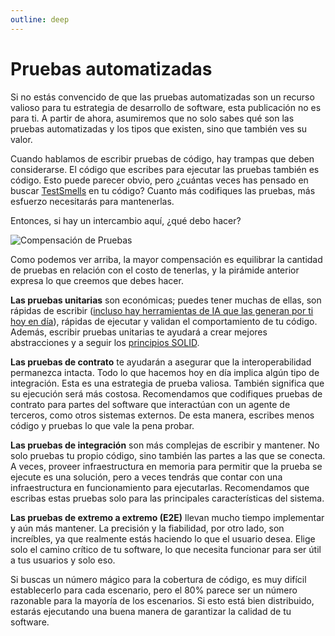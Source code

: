 ```yaml
---
outline: deep
---
```


# Pruebas automatizadas

Si no estás convencido de que las pruebas automatizadas son un recurso valioso para tu estrategia de desarrollo de software, esta publicación no es para ti. A partir de ahora, asumiremos que no solo sabes qué son las pruebas automatizadas y los tipos que existen, sino que también ves su valor.

Cuando hablamos de escribir pruebas de código, hay trampas que deben considerarse. El código que escribes para ejecutar las pruebas también es código. Esto puede parecer obvio, pero ¿cuántas veces has pensado en buscar [TestSmells](http://xunitpatterns.com/TestSmells.html) en tu código? Cuanto más codifiques las pruebas, más esfuerzo necesitarás para mantenerlas.

Entonces, si hay un intercambio aquí, ¿qué debo hacer?

![Compensación de Pruebas](/img/docs/test-tradeoff.png)

Como podemos ver arriba, la mayor compensación es equilibrar la cantidad de pruebas en relación con el costo de tenerlas, y la pirámide anterior expresa lo que creemos que debes hacer.

**Las pruebas unitarias** son económicas; puedes tener muchas de ellas, son rápidas de escribir ([incluso hay herramientas de IA que las generan por ti hoy en día](https://code-gpt-docs.vercel.app/pt/)), rápidas de ejecutar y validan el comportamiento de tu código. Además, escribir pruebas unitarias te ayudará a crear mejores abstracciones y a seguir los [principios SOLID](SOLID.md).

**Las pruebas de contrato** te ayudarán a asegurar que la interoperabilidad permanezca intacta. Todo lo que hacemos hoy en día implica algún tipo de integración. Esta es una estrategia de prueba valiosa. También significa que su ejecución será más costosa. Recomendamos que codifiques pruebas de contrato para partes del software que interactúan con un agente de terceros, como otros sistemas externos. De esta manera, escribes menos código y pruebas lo que vale la pena probar.

**Las pruebas de integración** son más complejas de escribir y mantener. No solo pruebas tu propio código, sino también las partes a las que se conecta. A veces, proveer infraestructura en memoria para permitir que la prueba se ejecute es una solución, pero a veces tendrás que contar con una infraestructura en funcionamiento para ejecutarlas. Recomendamos que escribas estas pruebas solo para las principales características del sistema.

**Las pruebas de extremo a extremo (E2E)** llevan mucho tiempo implementar y aún más mantener. La precisión y la fiabilidad, por otro lado, son increíbles, ya que realmente estás haciendo lo que el usuario desea. Elige solo el camino crítico de tu software, lo que necesita funcionar para ser útil a tus usuarios y solo eso.

Si buscas un número mágico para la cobertura de código, es muy difícil establecerlo para cada escenario, pero el 80% parece ser un número razonable para la mayoría de los escenarios. Si esto está bien distribuido, estarás ejecutando una buena manera de garantizar la calidad de tu software.